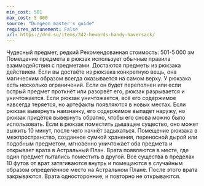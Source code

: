 ```yaml
---
min_cost: 501
max_cost: 5 000
source: "Dungeon master's guide"
requires_attunement: False
url: https://dnd.su/items/242-hewards-handy-haversack/
---
```


Чудесный предмет, редкий
Рекомендованная стоимость: 501-5 000 зм
Помещение предмета в рюкзак использует обычные правила взаимодействия с предметами. Достаются предметы из рюкзака действием. Если вы достаёте из рюкзака конкретную вещь, она магическим образом всегда оказывается на самом верху.
У рюкзака есть несколько ограничений. Если он будет переполнен или если острый предмет проткнёт или разорвёт его, рюкзак разрывается и уничтожается. Если рюкзак уничтожается, всё его содержимое навсегда теряется, но артефакты появляются в новых местах. Если рюкзак вывернуть наизнанку, его содержимое выпадет наружу, но рюкзак придётся вывернуть обратно, чтобы его снова можно было использовать. Если в рюкзак поместить дышащее существо, оно может выжить 10 минут, после чего начнёт задыхаться.
Помещение рюкзака в межпространство, созданное сумкой хранения, переносной дырой или подобным предметом, мгновенно уничтожает оба предмета и открывает врата в Астральный План. Врата появляются в месте, где один предмет пытались поместить в другой. Все существа в пределах 10 футов от врат затягиваются внутрь и помещаются в случайным образом определённое место на Астральном Плане. После этого врата закрываются. Врата односторонние, и повторно не открываются.